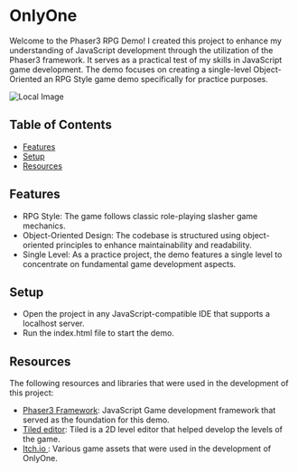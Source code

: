 # OnlyOne

Welcome to the Phaser3 RPG Demo!
I created this project to enhance my understanding of JavaScript development through the utilization of the Phaser3 framework. 
It serves as a practical test of my skills in JavaScript game development.
The demo focuses on creating a single-level Object-Oriented an RPG Style game demo specifically for practice purposes.

![Local Image](OnlyOne/assets/bg-menu.png)

## Table of Contents
- [Features](#features)
- [Setup](#setup)
- [Resources](#resources)

## Features

* RPG Style: The game follows classic role-playing slasher game mechanics.
* Object-Oriented Design: The codebase is structured using object-oriented principles to enhance maintainability and readability.
* Single Level: As a practice project, the demo features a single level to concentrate on fundamental game development aspects.

## Setup

* Open the project in any JavaScript-compatible IDE that supports a localhost server.
* Run the index.html file to start the demo.

## Resources

The following resources and libraries that were used in the development of this project:

- [Phaser3 Framework](https://phaser.io/): JavaScript Game development framework that served as the foundation for this demo.
- [Tiled editor](https://mapeditor.org): Tiled is a 2D level editor that helped develop the levels of the game.
- [Itch.io ](https://itch.io/): Various game assets that were used in the development of OnlyOne.
